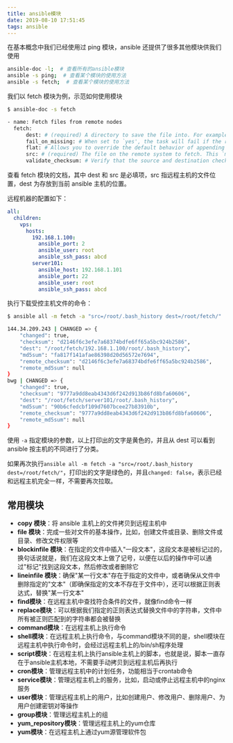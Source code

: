 ```yaml
---
title: ansible模块
date: 2019-08-10 17:51:45
tags: ansible
---
```


在基本概念中我们已经使用过 ping 模块，ansible 还提供了很多其他模块供我们使用

```bash
ansible-doc -l;  # 查看所有的ansible模块
ansible -s ping;  # 查看某个模块的使用方法
ansible -s fetch;  # 查看某个模块的使用方法
```

我们以 fetch 模块为例，示范如何使用模块

```bash
$ ansible-doc -s fetch

- name: Fetch files from remote nodes
  fetch:
      dest: # (required) A directory to save the file into. For example, if the `dest' directory is `/backup' a `src' file named `/etc/profile' on host `host.example.com', would be saved into `/backup/host.example.com/etc/profile'. The host name is based on the inventory name.
      fail_on_missing: # When set to `yes', the task will fail if the remote file cannot be read for any reason. Prior to Ansible 2.5, setting this would only fail if the source file was missing. The default was changed to `yes' in Ansible 2.5.
      flat: # Allows you to override the default behavior of appending hostname/path/to/file to the destination. If `dest' ends with '/', it will use the basename of the source file, similar to the copy module. Obviously this is only handy if the filenames are unique.
      src: # (required) The file on the remote system to fetch. This `must' be a file, not a directory. Recursive fetching may be supported in a later release.
      validate_checksum: # Verify that the source and destination checksums match after the files are fetched.
```

查看 fetch 模块的文档，其中 dest 和 src 是必填项，src 指远程主机的文件位置，dest 为存放到当前 ansible 主机的位置。

远程机器的配置如下：

```yml
all:
  children:
    vps:
      hosts:
        192.168.1.100:
          ansible_port: 2
          ansible_user: root
          ansible_ssh_pass: abcd
        server101:
          ansible_host: 192.168.1.101
          ansible_port: 22
          ansible_user: root
          ansible_ssh_pass: abcd
```

执行下载受控主机文件的命令：

```bash
$ ansible all -m fetch -a "src=/root/.bash_history dest=/root/fetch/"

144.34.209.243 | CHANGED => {
    "changed": true,
    "checksum": "d2146f6c3efe7a68374bdfe6ff65a5bc924b2586",
    "dest": "/root/fetch/192.168.1.100/root/.bash_history",
    "md5sum": "fa817f141afae86398d20d56572e7694",
    "remote_checksum": "d2146f6c3efe7a68374bdfe6ff65a5bc924b2586",
    "remote_md5sum": null
}
bwg | CHANGED => {
    "changed": true,
    "checksum": "9777a9dd8eab4343d6f242d913b86fd8bfa60606",
    "dest": "/root/fetch/server101/root/.bash_history",
    "md5sum": "90b6cfedcbf109d7607bcee27b83910b",
    "remote_checksum": "9777a9dd8eab4343d6f242d913b86fd8bfa60606",
    "remote_md5sum": null
}
```

使用 `-a` 指定模块的参数，以上打印出的文字是黄色的，并且从 dest 可以看到 ansible 按主机的不同进行了分类。

如果再次执行`ansible all -m fetch -a "src=/root/.bash_history dest=/root/fetch/"`，打印出的文字是绿色的，并且`changed: false`，表示已经和远程主机完全一样，不需要再次拉取。

## 常用模块

- **copy 模块**：将 ansible 主机上的文件拷贝到远程主机中
- **file 模块**：完成一些对文件的基本操作，比如，创建文件或目录、删除文件或目录、修改文件权限等
- **blockinfile 模块**：在指定的文件中插入"一段文本"，这段文本是被标记过的，换句话说就是，我们在这段文本上做了记号，以便在以后的操作中可以通过"标记"找到这段文本，然后修改或者删除它
- **lineinfile 模块**：确保"某一行文本"存在于指定的文件中，或者确保从文件中删除指定的"文本"（即确保指定的文本不存在于文件中），还可以根据正则表达式，替换"某一行文本"
- **find模块**：在远程主机中查找符合条件的文件，就像find命令一样
- **replace模块**：可以根据我们指定的正则表达式替换文件中的字符串，文件中所有被正则匹配到的字符串都会被替换
- **command模块**：在远程主机上执行命令
- **shell模块**：在远程主机上执行命令，与command模块不同的是，shell模块在远程主机中执行命令时，会经过远程主机上的/bin/sh程序处理
- **script模块**：在远程主机上执行ansible主机上的脚本，也就是说，脚本一直存在于ansible主机本地，不需要手动拷贝到远程主机后再执行
- **cron模块**：管理远程主机中的计划任务，功能相当于crontab命令
- **service模块**：管理远程主机上的服务，比如，启动或停止远程主机中的nginx服务
- **user模块**：管理远程主机上的用户，比如创建用户、修改用户、删除用户、为用户创建密钥对等操作
- **group模块**：管理远程主机上的组
- **yum_repository模块**：管理远程主机上的yum仓库
- **yum模块**：在远程主机上通过yum源管理软件包
